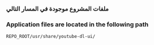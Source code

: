 ### ملفات المشروع موجودة في المسار التالي

### Application files are located in the following path

```
REPO_ROOT/usr/share/youtube-dl-ui/
```